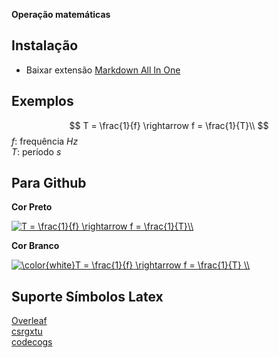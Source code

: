 **Operação matemáticas**

## Instalação

 - Baixar extensão [Markdown All In One](https://marketplace.visualstudio.com/items?itemName=yzhang.markdown-all-in-one)

## Exemplos

$$
  T = \frac{1}{f} \rightarrow f = \frac{1}{T}\\
$$
$f:$ frequência $Hz$<br/>
$T:$ período $s$<br/>


## Para Github

**Cor Preto**

<a href="https://www.codecogs.com/eqnedit.php?latex=T&space;=&space;\frac{1}{f}&space;\rightarrow&space;f&space;=&space;\frac{1}{T}\\" target="_blank"><img src="https://latex.codecogs.com/svg.latex?T&space;=&space;\frac{1}{f}&space;\rightarrow&space;f&space;=&space;\frac{1}{T}\\" title="T = \frac{1}{f} \rightarrow f = \frac{1}{T}\\" /></a>

**Cor Branco**

<a href="https://www.codecogs.com/eqnedit.php?latex=\color{white}T&space;=&space;\frac{1}{f}&space;\rightarrow&space;f&space;=&space;\frac{1}{T}&space;\\" target="_blank"><img src="https://latex.codecogs.com/svg.latex?\color{white}T&space;=&space;\frac{1}{f}&space;\rightarrow&space;f&space;=&space;\frac{1}{T}&space;\\" title="\color{white}T = \frac{1}{f} \rightarrow f = \frac{1}{T} \\" /></a>

## Suporte Símbolos Latex

[Overleaf](https://pt.overleaf.com/learn/latex/List_of_Greek_letters_and_math_symbols) <br/>
[csrgxtu](https://csrgxtu.github.io/2015/03/20/Writing-Mathematic-Fomulars-in-Markdown/) <br/>
[codecogs](https://www.codecogs.com/latex/eqneditor.php)
